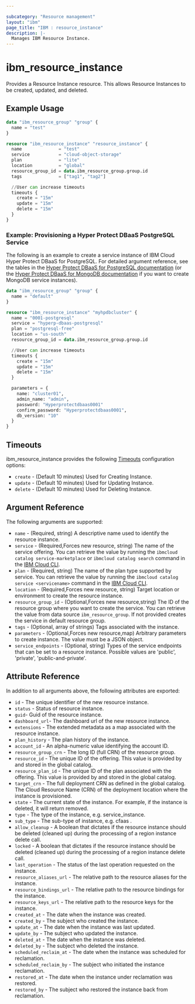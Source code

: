 ```yaml
---

subcategory: "Resource management"
layout: "ibm"
page_title: "IBM : resource_instance"
description: |-
  Manages IBM Resource Instance.
---
```


# ibm\_resource_instance

Provides a Resource Instance resource. This allows Resource Instances to be created, updated, and deleted.

## Example Usage

```terraform
data "ibm_resource_group" "group" {
  name = "test"
}

resource "ibm_resource_instance" "resource_instance" {
  name              = "test"
  service           = "cloud-object-storage"
  plan              = "lite"
  location          = "global"
  resource_group_id = data.ibm_resource_group.group.id
  tags              = ["tag1", "tag2"]

  //User can increase timeouts
  timeouts {
    create = "15m"
    update = "15m"
    delete = "15m"
  }
}
```
### Example: Provisioning a Hyper Protect DBaaS PostgreSQL Service

The following is an example to create a service instance of IBM Cloud Hyper Protect DBaaS for PostgreSQL. For detailed argument reference, see the tables in the [Hyper Protect DBaaS for PostgreSQL documentation](/docs/hyper-protect-dbaas-for-postgresql?topic=hyper-protect-dbaas-for-postgresql-create-service#cli-create-service) (or the [Hyper Protect DBaaS for MongoDB documentation](/docs/hyper-protect-dbaas-for-mongodb?topic=hyper-protect-dbaas-for-monbgodb-create-service#cli-create-service) if you want to create MongoDB service instances).

```terraform
data "ibm_resource_group" "group" {
  name = "default"
}

resource "ibm_resource_instance" "myhpdbcluster" {
  name = "0001-postgresql"
  service = "hyperp-dbaas-postgresql"
  plan = "postgresql-free"
  location = "us-south"
  resource_group_id = data.ibm_resource_group.group.id

  //User can increase timeouts
  timeouts {
    create = "15m"
    update = "15m"
    delete = "15m"
  }

  parameters = {
    name: "cluster01",
    admin_name: "admin",
    password: "Hyperprotectdbaas0001"
    confirm_password: "Hyperprotectdbaas0001",
    db_version: "10"
  }
}

```

## Timeouts

ibm_resource_instance provides the following [Timeouts](https://www.terraform.io/docs/configuration/resources.html#timeouts) configuration options:

* `create` - (Default 10 minutes) Used for Creating Instance.
* `update` - (Default 10 minutes) Used for Updating Instance.
* `delete` - (Default 10 minutes) Used for Deleting Instance.


## Argument Reference

The following arguments are supported:

* `name` - (Required, string) A descriptive name used to identify the resource instance.
* `service` - (Required,Forces new resource, string) The name of the service offering. You can retrieve the value by running the `ibmcloud catalog service-marketplace` or `ibmcloud catalog search` command in the [IBM Cloud CLI](https://cloud.ibm.com/docs/cli?topic=cloud-cli-getting-started).
* `plan` - (Required, string) The name of the plan type supported by service. You can retrieve the value by running the `ibmcloud catalog service <servicename>` command in the [IBM Cloud CLI](https://cloud.ibm.com/docs/cli?topic=cloud-cli-getting-started).
* `location` - (Required,Forces new resource, string) Target location or environment to create the resource instance.
* `resource_group_id` - (Optional,Forces new resource,string) The ID of the resource group where you want to create the service. You can retrieve the value from data source `ibm_resource_group`. If not provided creates the service in default resource group.
* `tags` - (Optional, array of strings) Tags associated with the instance.
* `parameters` - (Optional,Forces new resource,map) Arbitrary parameters to create instance. The value must be a JSON object.
* `service_endpoints` - (Optional, string) Types of the service endpoints that can be set to a resource instance. Possible values are 'public', 'private', 'public-and-private'.

## Attribute Reference

In addition to all arguments above, the following attributes are exported:

* `id` - The unique identifier of the new resource instance.
* `status` - Status of resource instance.
* `guid`- Guid of the resource instance.
* `dashboard_url`- The dashboard url of the new resource instance.
* `extensions` - The extended metadata as a map associated with the resource instance.
* `plan_history` - The plan history of the instance.
* `account_id` - An alpha-numeric value identifying the account ID.
* `resource_group_crn` - The long ID (full CRN) of the resource group.
* `resource_id` - The unique ID of the offering. This value is provided by and stored in the global catalog.
* `resource_plan_id` - The unique ID of the plan associated with the offering. This value is provided by and stored in the global catalog.
* `target_crn` - The full deployment CRN as defined in the global catalog. The Cloud Resource Name (CRN) of the deployment location where the instance is provisioned.
* `state` - The current state of the instance. For example, if the instance is deleted, it will return removed.
* `type` - The type of the instance, e.g. service_instance.
* `sub_type` - The sub-type of instance, e.g. cfaas .
* `allow_cleanup` - A boolean that dictates if the resource instance should be deleted (cleaned up) during the processing of a region instance delete call.
* `locked` - A boolean that dictates if the resource instance should be deleted (cleaned up) during the processing of a region instance delete call.
* `last_operation` - The status of the last operation requested on the instance.
* `resource_aliases_url` - The relative path to the resource aliases for the instance.
* `resource_bindings_url` - The relative path to the resource bindings for the instance.
* `resource_keys_url` - The relative path to the resource keys for the instance.
* `created_at` - The date when the instance was created.
* `created_by` - The subject who created the instance.
* `update_at` - The date when the instance was last updated.
* `update_by` - The subject who updated the instance.
* `deleted_at` - The date when the instance was deleted.
* `deleted_by` - The subject who deleted the instance.
* `scheduled_reclaim_at` - The date when the instance was scheduled for reclamation.
* `scheduled_reclaim_by` - The subject who initiated the instance reclamation.
* `restored_at` - The date when the instance under reclamation was restored.
* `restored_by` - The subject who restored the instance back from reclamation.
